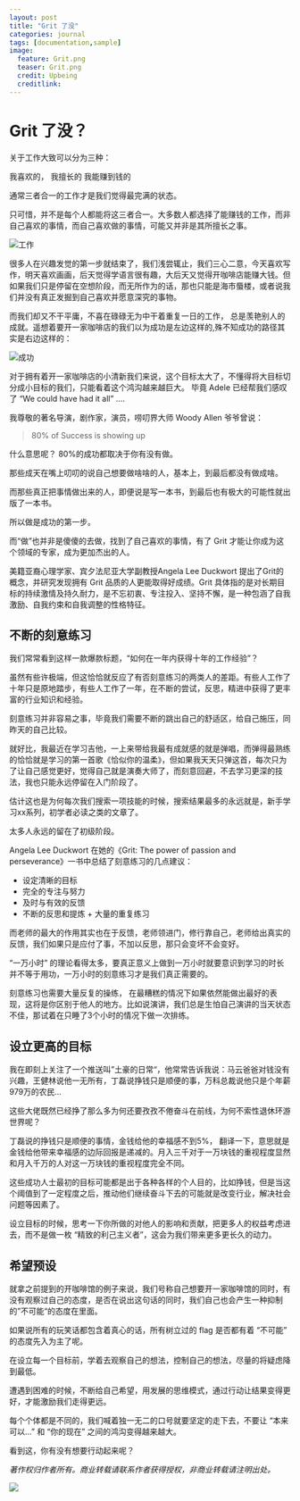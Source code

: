 ```yaml
---
layout: post
title: "Grit 了没"
categories: journal
tags: [documentation,sample]
image:
  feature: Grit.png
  teaser: Grit.png
  credit: Upbeing
  creditlink:
---
```



# Grit 了没？

关于工作大致可以分为三种： 

我喜欢的，
我擅长的
我能赚到钱的

通常三者合一的工作才是我们觉得最完满的状态。 

只可惜，并不是每个人都能将这三者合一。大多数人都选择了能赚钱的工作，而非自己喜欢的事情，而自己喜欢做的事情，可能又并非是其所擅长之事。

![工作](http://ob49cesbh.bkt.clouddn.com/2017-05-02-工作.png)


很多人在兴趣发觉的第一步就结束了，我们浅尝辄止，我们三心二意，今天喜欢写作，明天喜欢画画，后天觉得学语言很有趣，大后天又觉得开咖啡店能赚大钱。但如果我们只是停留在空想阶段，而无所作为的话，那也只能是海市蜃楼，或者说我们并没有真正发掘到自己喜欢并愿意深究的事物。 

而我们却又不干平庸，不喜在碌碌无为中干着重复一日的工作， 总是羡艳别人的成就。遥想着要开一家咖啡店的我们以为成功是左边这样的,殊不知成功的路径其实是右边这样的： 

![成功](http://ob49cesbh.bkt.clouddn.com/2017-05-02-成功.png)


对于拥有着开一家咖啡店的小清新我们来说，这个目标太大了，不懂得将大目标切分成小目标的我们，只能看着这个鸿沟越来越巨大。 毕竟 Adele 已经帮我们感叹了 “We could have had it all” ….

我尊敬的著名导演，剧作家，演员，唠叨界大师 Woody Allen 爷爷曾说： 

> 80% of Success is showing up 

什么意思呢？ 80%的成功都取决于你有没有做。 

那些成天在嘴上叨叨的说自己想要做啥啥的人，基本上，到最后都没有做成啥。

而那些真正把事情做出来的人，即便说是写一本书，到最后也有极大的可能性就出版了一本书。 

所以做是成功的第一步。

而“做”也并非是傻傻的去做，找到了自己喜欢的事情，有了 Grit 才能让你成为这个领域的专家，成为更加杰出的人。 

美籍亚裔心理学家、宾夕法尼亚大学副教授Angela Lee Duckwort 提出了Grit的概念，并研究发现拥有 Grit 品质的人更能取得好成绩。Grit 具体指的是对长期目标的持续激情及持久耐力，是不忘初衷、专注投入、坚持不懈，是一种包涵了自我激励、自我约束和自我调整的性格特征。

## 不断的刻意练习

我们常常看到这样一款爆款标题，“如何在一年内获得十年的工作经验”？ 

虽然有些许极端，但这恰恰就反应了有否刻意练习的两类人的差距。有些人工作了十年只是原地踏步，有些人工作了一年，在不断的尝试，反思，精进中获得了更丰富的行业知识和经验。 

刻意练习并非容易之事，毕竟我们需要不断的跳出自己的舒适区，给自己施压，同昨天的自己比较。

就好比，我最近在学习吉他，一上来带给我最有成就感的就是弹唱，而弹得最熟练的恰恰就是学习的第一首歌《恰似你的温柔》，但如果我天天只弹这首，每次只为了让自己感觉更好，觉得自己就是演奏大师了，而刻意回避，不去学习更深的技法，我也只能永远停留在入门阶段了。

估计这也是为何每次我们搜索一项技能的时候，搜索结果最多的永远就是，新手学习xx系列，初学者必读之类的文章了。

太多人永远的留在了初级阶段。

Angela Lee Duckwort 在她的《Grit: The power of passion and perseverance》一书中总结了刻意练习的几点建议：

* 设定清晰的目标
* 完全的专注与努力
* 及时与有效的反馈
* 不断的反思和提炼 + 大量的重复练习

而老师的最大的作用其实也在于反馈，老师领进门，修行靠自己，老师给出真实的反馈，我们如果只是应付了事，不加以反思，那只会变坏不会变好。

“一万小时” 的理论看得太多，要真正意义上做到一万小时就要意识到学习的时长并不等于用功，一万小时的刻意练习才是我们真正需要的。 

刻意练习也需要大量反复的操练， 在最糟糕的情况下如果依然能做出最好的表现，这将是你区别于他人的地方。比如说演讲，我们总是生怕自己演讲的当天状态不佳，那试着在只睡了3个小时的情况下做一次排练。

## 设立更高的目标

我在即刻上关注了一个推送叫”土豪的日常“，他常常告诉我说：马云爸爸对钱没有兴趣，王健林说他一无所有，丁磊说挣钱只是顺便的事，万科总裁说他只是个年薪979万的农民...

这些大佬既然已经挣了那么多为何还要孜孜不倦奋斗在前线，为何不索性退休环游世界呢？ 

丁磊说的挣钱只是顺便的事情，金钱给他的幸福感不到5%， 翻译一下，意思就是金钱给他带来幸福感的边际回报是递减的。月入三千对于一万块钱的重视程度显然和月入千万的人对这一万块钱的重视程度完全不同。 

这些成功人士最初的目标可能都是出于各种各样的个人目的，比如挣钱，但是当这个阈值到了一定程度之后，推动他们继续奋斗下去的可能就是改变行业，解决社会问题等因素了。

设立目标的时候，思考一下你所做的对他人的影响和贡献，把更多人的权益考虑进去，而不是做一枚 “精致的利己主义者”，这会为我们带来更多更长久的动力。 

## 希望预设

就拿之前提到的开咖啡馆的例子来说，我们号称自己想要开一家咖啡馆的同时，有没有观察过自己的态度，是否在说出这句话的同时，我们自己也会产生一种抑制的”不可能“的态度在里面。 

如果说所有的玩笑话都包含着真心的话，所有树立过的 flag 是否都有着 “不可能” 的态度先入为主了呢。 

在设立每一个目标前，学着去观察自己的想法，控制自己的想法，尽量的将疑虑降到最低。

遭遇到困难的时候，不断给自己希望，用发展的思维模式，通过行动让结果变得更好，才能激励我们走得更远。

每个个体都是不同的，我们喊着独一无二的口号就要坚定的走下去，不要让 “本来可以…” 和 “你的现在” 之间的鸿沟变得越来越大。 

看到这，你有没有想要行动起来呢？ 


*著作权归作者所有。商业转载请联系作者获得授权，非商业转载请注明出处。*

![](http://ob49cesbh.bkt.clouddn.com/2017-04-01-Upebing_footer_2.png)





